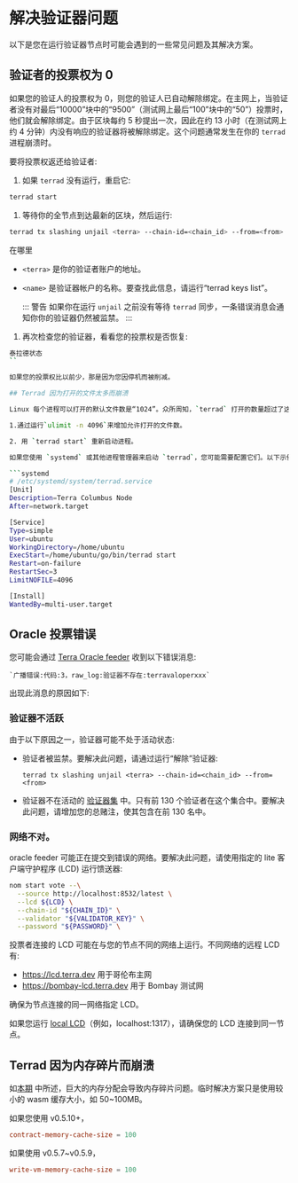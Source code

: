 # 解决验证器问题

以下是您在运行验证器节点时可能会遇到的一些常见问题及其解决方案。

## 验证者的投票权为 0

如果您的验证人的投票权为 0，则您的验证人已自动解除绑定。在主网上，当验证者没有对最后“10000”块中的“9500”（测试网上最后“100”块中的“50”）投票时，他们就会解除绑定。由于区块每约 5 秒提出一次，因此在约 13 小时（在测试网上约 4 分钟）内没有响应的验证器将被解除绑定。这个问题通常发生在你的 `terrad` 进程崩溃时。

要将投票权返还给验证者:

1. 如果 `terrad` 没有运行，重启它:

  ```bash
  terrad start
  ```


1. 等待你的全节点到达最新的区块，然后运行:

  ```bash
  terrad tx slashing unjail <terra> --chain-id=<chain_id> --from=<from>
  ```

在哪里


- `<terra>` 是你的验证者账户的地址。
- `<name>` 是验证器帐户的名称。要查找此信息，请运行“terrad keys list”。

  ::: 警告
  如果你在运行 `unjail` 之前没有等待 `terrad` 同步，一条错误消息会通知你你的验证器仍然被监禁。
  :::

1. 再次检查您的验证器，看看您的投票权是否恢复:

  ```bash
  泰拉德状态
  ``

如果您的投票权比以前少，那是因为您因停机而被削减。

## Terrad 因为打开的文件太多而崩溃

Linux 每个进程可以打开的默认文件数是“1024”。众所周知，`terrad` 打开的数量超过了这个数量，从而导致进程崩溃。要解决此问题:

1.通过运行`ulimit -n 4096`来增加允许打开的文件数。

2. 用 `terrad start` 重新启动进程。

  如果您使用 `systemd` 或其他进程管理器来启动 `terrad`，您可能需要配置它们。以下示例 `systemd` 文件修复了该问题:

  ```systemd
  # /etc/systemd/system/terrad.service
  [Unit]
  Description=Terra Columbus Node
  After=network.target

  [Service]
  Type=simple
  User=ubuntu
  WorkingDirectory=/home/ubuntu
  ExecStart=/home/ubuntu/go/bin/terrad start
  Restart=on-failure
  RestartSec=3
  LimitNOFILE=4096

  [Install]
  WantedBy=multi-user.target
  ```


## Oracle 投票错误

您可能会通过 [Terra Oracle feeder](https://github.com/terra-money/oracle-feeder) 收到以下错误消息:

    `广播错误:代码:3，raw_log:验证器不存在:terravaloperxxx`

出现此消息的原因如下:

### 验证器不活跃

由于以下原因之一，验证器可能不处于活动状态:

- 验证者被监禁。要解决此问题，请通过运行“解除”验证器:

    `terrad tx slashing unjail <terra> --chain-id=<chain_id> --from=<from>`

- 验证器不在活动的 [验证器集](https://docs.terra.money/validators.html#delegations) 中。只有前 130 个验证者在这个集合中。要解决此问题，请增加您的总赌注，使其包含在前 130 名中。

### 网络不对。

oracle feeder 可能正在提交到错误的网络。要解决此问题，请使用指定的 lite 客户端守护程序 (LCD) 运行馈送器:

```bash
nom start vote --\
  --source http://localhost:8532/latest \
  --lcd ${LCD} \
  --chain-id "${CHAIN_ID}" \
  --validator "${VALIDATOR_KEY}" \
  --password "${PASSWORD}" \
```

投票者连接的 LCD 可能在与您的节点不同的网络上运行。不同网络的远程 LCD 有:

- https://lcd.terra.dev 用于哥伦布主网
- https://bombay-lcd.terra.dev 用于 Bombay 测试网

确保为节点连接的同一网络指定 LCD。

如果您运行 [local LCD](../Start-LCD.md)（例如，localhost:1317），请确保您的 LCD 连接到同一节点。

## Terrad 因为内存碎片而崩溃

如[本期](https://github.com/terra-money/core/issues/592) 中所述，巨大的内存分配会导致内存碎片问题。临时解决方案只是使用较小的 wasm 缓存大小，如 50~100MB。

如果您使用 v0.5.10+，

```toml
contract-memory-cache-size = 100
```


如果使用 v0.5.7~v0.5.9，
```toml
write-vm-memory-cache-size = 100
``` 